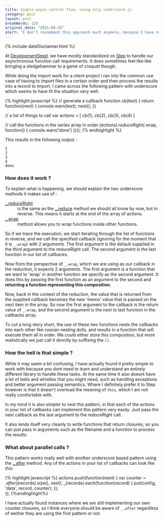 ```yaml
---
title: Simple async control flow, using only underscore.js
category: post
layout: post
breakWords: 129
original_date: "2011-08-25"
alert: "I don't recommend this approach much anymore, because I have come to the conclusion that the [async.js module](http://github.com/caolan/async) is by far the best tool for the job"
---
```

{% include dateDisclaimer.html %}

At [DevelopmentSeed](http://developmentseed.org), we have mostly standardized on [Step](https://github.com/creationix/step) to handle our asynchronous function call requirements. It does sometimes feel like like bringing a sledgehammer to a game of croquet though. 

While doing the import work for a client project i ran into the common use case of having to import files in a certain order and then process the results into a  record to import. I came across the following pattern with underscore which seems to have fit the situation very well.

<!--more-->

{% highlight javascript %}
// generate a callback
function cb(text) { return function(next) { 
  console.warn(text); 
  next();
}}

// a list of things to call
var actions = [ cb(1), cb(2), cb(3), cb(4) ]

// call the functions in the series array in order
_(actions).reduceRight(_.wrap, function() { console.warn('done') })();
{% endhighlight %}

This results in the following output : 

    1
    2
    3
    4
    done
          
### How does it work ?

To explain what is happening. we should explain the two underscore methods it makes use of :

<dl class="dl-horizontal">
  <dt><a href='http://underscorejs.org/#reduceRight'>_.reduceRight</a></dt>
  <dd>is the same as the <a href='http://underscorejs.org/#reduce'>_.reduce</a> method we should all know by now, but in reverse. This means it starts at the end of the array of actions.</dd>

  <dt><a href='http://underscorejs.org/#wrap'>_.wrap</a></dt>
  <dd>method allows you to wrap functions inside other functions.</dd>
</dl>
        
So if we trace the execution, we start iterating through the list of functions in reverse, and we call the specified callback (ignoring for the moment that it is `_.wrap`) with 2 arguments. The first argument is the default supplied in the third argument to the reduceRight call. The second argument is the last function in our list of callbacks.

Now from the perspective of `_.wrap`, which we are using as our callback in the reduction, it expects 2 arguments. The first argument is a function that we want to 'wrap' in another function we specify as the second argument. It does this by passing the first function as an argument to the second and __returning a function representing this composition__.

Now, back in the context of the reduction, the value that is returned from the supplied callback becomes the new 'memo' value that is passed on the next item in the array. So now the first argument to the callback is the return value of `_.wrap`, and the second argument is the next to last function in the callbacks array.

To cut a long story short, the use of these two functions nests the callbacks into each other like russian nesting dolls, and results in a function that will execute them all in order. We could either store this composition, but more realistically we just call it directly by suffixing the `()`.

### How the hell is that simple ?

While it may seem a bit confusing, I have actually found it pretty simple to work with because you dont need to learn and understand an entirely different library to handle these tasks. At the same time it also doesnt have a lot of bells and whistles that you might need, such as handling exceptions and better argument passing semantics. Where I definitely prefer it to 
Step however is that it doesn't overload the meaning of `this`, which I am not really comfortable with. 

In my mind it is also simpler to nest this pattern, in that each of the actions in your list of callbacks can implement this pattern very easily. Just pass the next callback as the last argument to the reduceRight call.

It also lends itself very cleanly to write functions that return closures, so you can just pass in arguments such as the filename and a function to process the results.

### What about parallel calls ?

This pattern works really well with another underscore based pattern using the <a href='http://underscorejs.org/#after'>_.after</a> method. Any of the actions in your list of callbacks can look like this.

{% highlight javascript %}
actions.push(function(next) {
    var counter = _.after(_(records).size(), next);
    _(records).each(function(record) {
        put(config, 'data', record, counter);
    });    
});
{%endhighlight%}

I have actually found instances where we are still implementing our own counter closures, so I think everyone should be aware of `_.after` regardless of wether they are using the first pattern or not.
